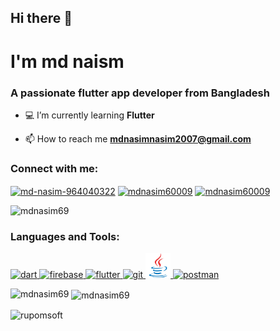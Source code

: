 ## Hi there 👋
<h1> I'm md naism</h1>
<h3>A passionate flutter app developer from Bangladesh</h3>

- 💻 I’m currently learning **Flutter**

- 📫 How to reach me **mdnasimnasim2007@gmail.com**

<h3 align="left">Connect with me:</h3>
<p align="left">
<a href="https://linkedin.com/in/md-nasim-964040322" target="blank"><img align="center" src="https://raw.githubusercontent.com/rahuldkjain/github-profile-readme-generator/master/src/images/icons/Social/linked-in-alt.svg" alt="md-nasim-964040322" height="30" width="40" /></a>
<a href="https://fb.com/mdnasim60009" target="blank"><img align="center" src="https://raw.githubusercontent.com/rahuldkjain/github-profile-readme-generator/master/src/images/icons/Social/facebook.svg" alt="mdnasim60009" height="30" width="40" /></a>
<a href="https://instagram.com/mdnasim60009" target="blank"><img align="center" src="https://raw.githubusercontent.com/rahuldkjain/github-profile-readme-generator/master/src/images/icons/Social/instagram.svg" alt="mdnasim60009" height="30" width="40" /></a>
</p>
<p align="left"> <img src="https://komarev.com/ghpvc/?username=mdnasim69&label=Profile%20views&color=0e75b6&style=flat" alt="mdnasim69" /> </p>
<h3 align="left">Languages and Tools:</h3>
<p align="left"> <a href="https://dart.dev" target="_blank" rel="noreferrer"> <img src="https://www.vectorlogo.zone/logos/dartlang/dartlang-icon.svg" alt="dart" width="40" height="40"/> </a> <a href="https://firebase.google.com/" target="_blank" rel="noreferrer"> <img src="https://www.vectorlogo.zone/logos/firebase/firebase-icon.svg" alt="firebase" width="40" height="40"/> </a> <a href="https://flutter.dev" target="_blank" rel="noreferrer"> <img src="https://www.vectorlogo.zone/logos/flutterio/flutterio-icon.svg" alt="flutter" width="40" height="40"/> </a> <a href="https://git-scm.com/" target="_blank" rel="noreferrer"> <img src="https://www.vectorlogo.zone/logos/git-scm/git-scm-icon.svg" alt="git" width="40" height="40"/> </a> <a href="https://www.java.com" target="_blank" rel="noreferrer"> <img src="https://raw.githubusercontent.com/devicons/devicon/master/icons/java/java-original.svg" alt="java" width="40" height="40"/> </a> <a href="https://postman.com" target="_blank" rel="noreferrer"> <img src="https://www.vectorlogo.zone/logos/getpostman/getpostman-icon.svg" alt="postman" width="40" height="40"/> </a> </p>

<p><img align="left" src="https://github-readme-stats.vercel.app/api/top-langs?username=mdnasim69&show_icons=true&locale=en&layout=compact" alt="mdnasim69" /></p>

<p>&nbsp;<img align="center" src="https://github-readme-stats.vercel.app/api?username=mdnasim69&show_icons=true&locale=en" alt="mdnasim69" /></p>

<p><img align="center" src="https://github-readme-streak-stats.herokuapp.com/?user=mdnasim69&" alt="rupomsoft" /></p>
